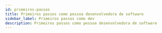 ```yaml
---
id: primeiros-passos
title: Primeiros passos como pessoa desenvolvedora de software
sidebar_label: Primeiros passos como dev
description: Primeiros passos como pessoa desenvolvedora de software
---
```



